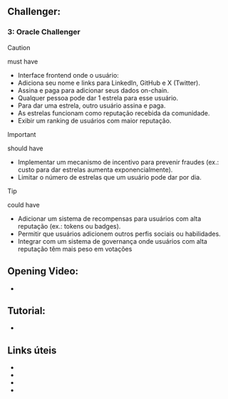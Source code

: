 ## Challenger:

### 3: Oracle Challenger

> [!CAUTION]
> must have

- Interface frontend onde o usuário:
- Adiciona seu nome e links para LinkedIn, GitHub e X (Twitter).
- Assina e paga para adicionar seus dados on-chain.
- Qualquer pessoa pode dar 1 estrela para esse usuário.
- Para dar uma estrela, outro usuário assina e paga.
- As estrelas funcionam como reputação recebida da comunidade.
- Exibir um ranking de usuários com maior reputação.

> [!IMPORTANT]
> should have

- Implementar um mecanismo de incentivo para prevenir fraudes (ex.: custo para dar estrelas aumenta exponencialmente).
- Limitar o número de estrelas que um usuário pode dar por dia.

> [!TIP]
> could have

- Adicionar um sistema de recompensas para usuários com alta reputação (ex.: tokens ou badges).
- Permitir que usuários adicionem outros perfis sociais ou habilidades.
- Integrar com um sistema de governança onde usuários com alta reputação têm mais peso em votações
  
## Opening Video:
- 

## Tutorial:
- 

## Links úteis

-
-
-
-
